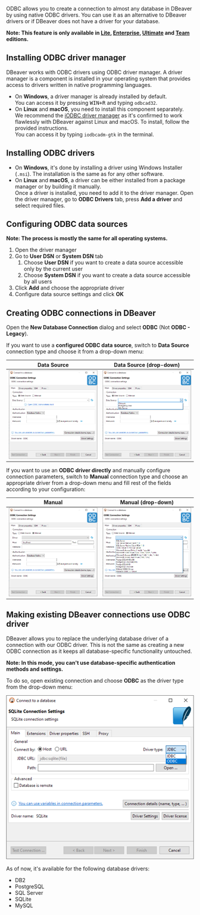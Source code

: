 ODBC allows you to create a connection to almost any database in DBeaver by using native ODBC drivers. You can use it as an alternative to DBeaver drivers or if DBeaver does not have a driver for your database.

**Note: This feature is only available in [Lite](Lite-Edition), [Enterprise](Enterprise-Edition), [Ultimate](Ultimate-Edition) and <a href="https://dbeaver.com/dbeaver-team-edition">Team</a> editions.**

## Installing ODBC driver manager

DBeaver works with ODBC drivers using ODBC driver manager. A driver manager is a component is installed in
your operating system that provides access to drivers written in native programming languages.

- On **Windows**, a driver manager is already installed by default.
  <br>You can access it by pressing <kbd>WIN+R</kbd> and typing `odbcad32`.
- On **Linux** and **macOS**, you need to install this component separately.
  <br>We recommend the [iODBC driver manager](https://www.iodbc.org/) as it's confirmed to work flawlessly
  with DBeaver against Linux and macOS. To install, follow the provided instructions.
  <br>You can access it by typing `iodbcadm-gtk` in the terminal.

## Installing ODBC drivers

- On **Windows**, it's done by installing a driver using Windows Installer (`.msi`).
  The installation is the same as for any other software.
- On **Linux** and **macOS**, a driver can be either installed from a package manager or by building it manually.
  <br>Once a driver is installed, you need to add it to the driver manager. Open the driver manager,
  go to **ODBC Drivers** tab, press **Add a driver** and select required files.

## Configuring ODBC data sources

**Note: The process is mostly the same for all operating systems.**

1. Open the driver manager
1. Go to **User DSN** or **System DSN** tab
    1. Choose **User DSN** if you want to create a data source accessible only by the current user
    1. Choose **System DSN** if you want to create a data source accessible by all users
1. Click **Add** and choose the appropriate driver
1. Configure data source settings and click **OK**

## Creating ODBC connections in DBeaver

Open the **New Database Connection** dialog and select **ODBC** (Not **ODBC - Legacy**).

If you want to use a **configured ODBC data source**, switch
to **Data Source** connection type and choose it from a drop-down menu:

|Data Source|Data Source (drop-down)|
|---|---|
|![](images/odbc/odbc-connection-datasource.png)|![](images/odbc/odbc-connection-datasource-dropdown.png)|

If you want to use an **ODBC driver directly** and manually configure connection parameters, switch
to **Manual** connection type and choose an appropriate driver from a drop-down menu and fill rest
of the fields according to your configuration:

|Manual|Manual (drop-down)|
|---|---|
|![](images/odbc/odbc-connection-manual.png)|![](images/odbc/odbc-connection-manual-dropdown.png)|

## Making existing DBeaver connections use ODBC driver

DBeaver allows you to replace the underlying database driver of a connection with our ODBC driver.
This is not the same as creating a new ODBC connection as it keeps all database-specific functionality untouched.

**Note: In this mode, you can't use database-specific authentication methods and settings.**

To do so, open existing connection and choose **ODBC** as the driver type from the drop-down menu:

![](images/odbc/odbc-connection-substitution.png)

As of now, it's available for the following database drivers:
- DB2
- PostgreSQL
- SQL Server
- SQLite
- MySQL
